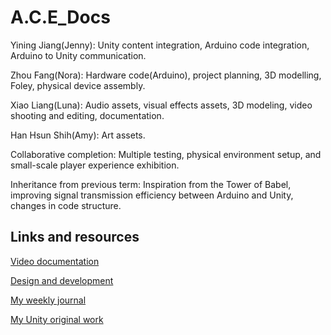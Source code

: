 # A.C.E_Docs
Yining Jiang(Jenny): Unity content integration, Arduino code integration, Arduino to Unity communication.

Zhou Fang(Nora): Hardware code(Arduino), project planning, 3D modelling, Foley, physical device assembly.

Xiao Liang(Luna): Audio assets, visual effects assets, 3D modeling, video shooting and editing, documentation.

Han Hsun Shih(Amy): Art assets.

Collaborative completion: Multiple testing, physical environment setup, and small-scale player experience exhibition.

Inheritance from previous term: Inspiration from the Tower of Babel, improving signal transmission efficiency between Arduino and Unity, changes in code structure.

## Links and resources

[Video documentation](https://youtu.be/5GPBzBXBggk)

[Design and development](https://github.com/YiningJenny/A.C.E_Docs/blob/main/Legend%20of%20hanzi.pdf)

[My weekly journal](https://github.com/YiningJenny/A.C.E_Docs/blob/main/Journal.md)

[My Unity original work](https://artslondon-my.sharepoint.com/:u:/g/personal/y_jiang0220224_arts_ac_uk/EbnSDUB0nF1KsYd72yg90KEBIYj-G84YDpwXd39hsaCtMA?e=Bj8cCW)
